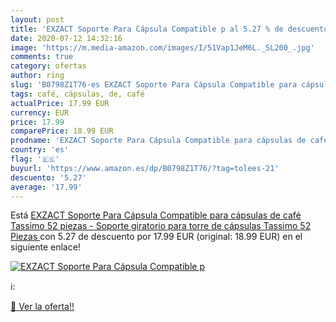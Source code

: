 ```yaml
---
layout: post
title: 'EXZACT Soporte Para Cápsula Compatible p al 5.27 % de descuento'
date: 2020-07-12 14:32:16
image: 'https://m.media-amazon.com/images/I/51Vap1JeM6L._SL200_.jpg'
comments: true
category: ofertas
author: ring
slug: 'B0798Z1T76-es EXZACT Soporte Para Cápsula Compatible para cápsulas de...'
tags: café, cápsulas, de, café
actualPrice: 17.99 EUR
currency: EUR
price: 17.99
comparePrice: 18.99 EUR
prodname: 'EXZACT Soporte Para Cápsula Compatible para cápsulas de café Tassimo  52 piezas  - Soporte giratorio para torre de cápsulas  Tassimo 52 Piezas '
country: 'es'
flag: '🇪🇸'
buyurl: 'https://www.amazon.es/dp/B0798Z1T76/?tag=tolees-21'
descuento: '5.27'
average: '17.99'
---
```


Está [EXZACT Soporte Para Cápsula Compatible para cápsulas de café Tassimo  52 piezas  - Soporte giratorio para torre de cápsulas  Tassimo 52 Piezas ](https://www.amazon.es/dp/B0798Z1T76/?tag=tolees-21) con 5.27 de descuento por 17.99 EUR (original: 18.99 EUR) en el siguiente enlace!

[![EXZACT Soporte Para Cápsula Compatible p](https://m.media-amazon.com/images/I/51Vap1JeM6L._SL200_.jpg)](https://www.amazon.es/dp/B0798Z1T76/?tag=tolees-21)

ℹ️:


[🛒 Ver la oferta!!](https://www.amazon.es/dp/B0798Z1T76/?tag=tolees-21)
